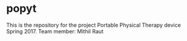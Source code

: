 # popyt
This is the repository for the project Portable Physical Therapy device Spring 2017.
Team member: Mithil Raut
